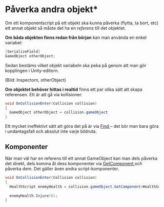 # Påverka andra objekt\*

Om ett komponentscript på ett objekt ska kunna påverka (flytta, ta bort, etc) ett annat objekt så måste det ha en _referens_ till det objektet.

**Om båda objekten finns redan från början** kan man använda en enkel variabel:

```csharp
[SerializeField]
GameObject otherObject;
```

Sedan bestäms vilket objekt variabeln ska peka på genom att man gör kopplingen i Unity-editorn.

(Bild: Inspectorn, otherObject)

**Om objektet behöver hittas i realtid** finns ett par olika sätt att skapa referensen. Ett är att gå via kollisioner:

```csharp
void OnCollisionEnter(Collision collision)
{
  GameObject otherObject = collision.gameObject
}
```

Ett mycket ineffektivt sätt att göra det på är via [Find ](../grundfunktioner/hitta-spelobjekt.md)– det bör man bara göra i undantagsfall och absolut inte varje bildruta.

## Komponenter

När man väl har en referens till ett annat GameObject kan man dels påverka det direkt, dels komma åt dess komponenter via [GetComponent ](../komponenter.md#getcomponent-less-than-greater-than)och påverka dem. Det gäller även andra script-komponenter.

```csharp
void OnCollisionEnter(Collision collision)
{
  HealthScript enemyHealth = collision.gameObject.GetComponent<HealthScript>();
  
  enemyHealth.Injure(6);
}
```
